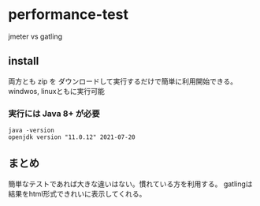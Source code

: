 # performance-test

jmeter vs gatling

## install

両方とも zip を ダウンロードして実行するだけで簡単に利用開始できる。  
windwos, linuxともに実行可能  

### 実行には Java 8+ が必要

```
java -version
openjdk version "11.0.12" 2021-07-20
```

## まとめ
簡単なテストであれば大きな違いはない。慣れている方を利用する。
gatlingは 結果をhtml形式できれいに表示してくれる。

